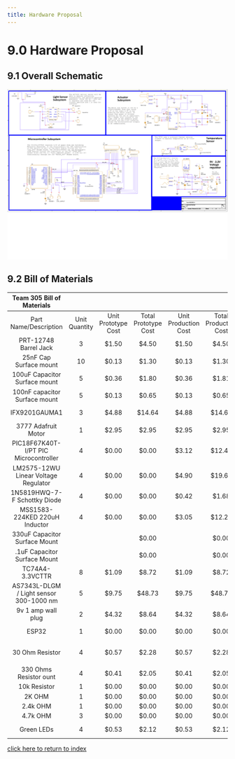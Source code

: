 ```yaml
---
title: Hardware Proposal
---
```


# 9.0 Hardware Proposal
## 9.1 Overall Schematic
![Figure 9A. Hardware Schechmatic](/photos/Team305Schem.png "Hardware Schematic")

## 9.2 Bill of Materials

|        Team 305 Bill of Materials       |               |                     |                      |                      |                       |                              |                        |             |                |          |                                    |           |              |            |         |                                 |
|:---------------------------------------:|:-------------:|:-------------------:|:--------------------:|:--------------------:|:---------------------:|:----------------------------:|:----------------------:|:-----------:|:--------------:|:--------:|:----------------------------------:|:---------:|:------------:|:----------:|:-------:|:-------------------------------:|
| Part Name/Description                   | Unit Quantity | Unit Prototype Cost | Total Prototype Cost | Unit Production Cost | Total Production Cost | Manufacturer                 | Manufacturer Part #    | Vendor Link | Datasheet Link | Supplier | Supplier Part #                    | # Ordered | Date Ordered | # Received | Surplus | Schematic Reference Designators |
| PRT-12748 Barrel Jack                   |             3 |               $1.50 |                $4.50 |                $1.50 |                 $4.50 | SparkFun                     | 474-PRT-12748          | Link Here   | N/A            | Mouser   | PRT-12748                          |         5 |    2/26/2023 |          5 |       2 | J13, J31                        |
| 25nF Cap Surface mount                  |            10 |               $0.13 |                $1.30 |                $0.13 |                 $1.30 | KEMET                        | CRCW080510K0JNEB       | Link Here   | Link Here      | Mouser   | 80-C0805C203K3GACTU                |         5 |    2/26/2023 |          3 |      -7 | C3,C4                           |
| 100uF Capacitor Surface mount           |             5 |               $0.36 |                $1.80 |                $0.36 |                 $1.81 | KEMET                        | C1210C107M8PAC7210     | Link Here   | Link Here      | Mouser   | 80-C1210C107M8P7210                |        10 |    2/26/2023 |            |      -5 | C2,C5                           |
| 100nF capacitor Surface mount           |             5 |               $0.13 |                $0.65 |                $0.13 |                 $0.65 | KEMET                        | C0805C104K5RAC7411     | Link Here   | Link Here      | Mouser   | 80-C0805C104K5RACLR                |         5 |    2/26/2023 |            |      -5 | C8                              |
| IFX9201GAUMA1                           |             3 |               $4.88 |               $14.64 |                $4.88 |                $14.64 | NTE Electronics              | IFX9201SGAUMA1         | Link Here   | Link Here      | Mouser   | 726-IFX9201SGAUMA1                 |         3 |    2/26/2023 |          5 |       2 | U1                              |
| 3777 Adafruit Motor                     |             1 |               $2.95 |                $2.95 |                $2.95 |                 $2.95 | Adafruit                     |                  3,777 | Link Here   | N/A            | Mouser   | 485-3777                           |         5 |    2/26/2023 |          5 |       4 | N/A                             |
| PIC18F67K40T-I/PT PIC Microcontroller   |             4 |               $0.00 |                $0.00 |                $3.12 |                $12.48 | Microchip Technology / Atmel | PIC18F67K40T-I/PT      | Link Here   | Link Here      | Mouser   | 579-PIC18F67K40TI/PT               |         0 |    2/26/2023 |          0 |      -4 | U3                              |
| LM2575-12WU Linear Voltage Regulator    |             4 |               $0.00 |                $0.00 |                $4.90 |                $19.60 | Microchip Technology         | LM2575S-3.3/NOPB       | Link Here   | Link Here      | Mouser   | 926-LM2575S-3.3/NOPB               |         0 |    2/26/2023 |          0 |      -4 | U2                              |
| 1N5819HWQ-7-F Schottky Diode            |             4 |               $0.00 |                $0.00 |                $0.42 |                 $1.68 | Diodes Incorporated          | 1N5819HWQ-7-F          | Link Here   | Link Here      | Mouser   | 621-1N5819HWQ-7-F                  |         0 |    2/26/2023 |          0 |      -4 | D1, D6,D7, D8, D9               |
| MSS1583-224KED 220uH Inductor           |             4 |               $0.00 |                $0.00 |                $3.05 |                $12.20 | Coilcraft                    | MSS1583-224KED         | Link Here   | Link Here      | Mouser   | 994-MSS1583-224KED                 |         0 |    2/26/2023 |          0 |      -4 | L1                              |
| 330uF Capacitor Surface Mount           |               |                     |                $0.00 |                      |                 $0.00 | Peralta                      | C0805C334J3RECAUTO7210 | Link Here   | N/A            | Peralta  | N/A                                | N/A       |    2/26/2023 | N/A        |       0 | C6                              |
| .1uF Capacitor Surface Mount            |               |                     |                $0.00 |                      |                 $0.00 | Peralta                      | C0805C104K5RAC7411     | Link Here   | N/A            | Peralta  | N/A                                | N/A       |    2/26/2023 | N/A        |       0 | C7                              |
| TC74A4-3.3VCTTR                         |             8 |               $1.09 |                $8.72 |                $1.09 |                 $8.72 | Micro Technology             | TC74A4-3.3VCTTR        | Link Here   | Link Here      | Digi-Key | TC74A4-3.3VCTCT-ND - Cut Tape (CT) |         8 |    2/26/2023 |          0 |      -8 | UMA1                            |
| AS7343L-DLGM / Light sensor 300-1000 nm |             5 |               $9.75 |               $48.73 |                $9.75 |                $48.73 | OSRAM                        | -                      | Link Here   | Link Here      | DIGIKEY  | 961-AS7343L-DLGMTR-ND              |           |    2/26/2023 |          0 |         | U5                              |
| 9v 1 amp wall plug                      |             2 |               $4.32 |                $8.64 |                $4.32 |                 $8.64 | Aclorol                      | B09YRGM86T             | Link Here   | N/A            | Amazon   | N/A                                |         2 |    2/26/2023 |          0 |      -2 | N/A                             |
| ESP32                                   |             1 |               $0.00 |                $0.00 |                $0.00 |                 $0.00 | Espressif Systems            | ESP 32                 | N/A         | Link Here      | Peralta  | N/A                                |         4 |    2/26/2023 |          4 |       3 | U4                              |
| 30 Ohm Resistor                         |             4 |               $0.57 |                $2.28 |                $0.57 |                 $2.28 | TE Connectivity / Holsworthy | 1-2176238-0            | Link Here   |                | Mouser   | 279-1-2176238-0                    |           |    2/26/2023 |          4 |       0 | R11,R14                         |
| 330 Ohms Resistor ount                  |             4 |               $0.41 |                $2.05 |                $0.41 |                 $2.05 | Panasonic                    | ERA-6AED331V           | Link Here   | Link Here      | Mouser   | 667-ERA-6AED331V                   |         5 |    2/26/2023 |          5 |       3 | R12,R13                         |
| 10k Resistor                            |             1 |               $0.00 |                $0.00 |                $0.00 |                 $0.00 | Peralta                      | N/A                    | N/A         | N/A            | N/A      | N/A                                | N/A       |    2/26/2023 | N/A        |       0 | R3                              |
| 2K OHM                                  |             1 |               $0.00 |                $0.00 |                $0.00 |                 $0.00 | Peralta                      | N/A                    | N/A         | N/A            | N/A      | N/A                                | N/A       | 2/26/2023    | N/A        |       0 | R4                              |
| 2.4k OHM                                |             1 |               $0.00 |                $0.00 |                $0.00 |                 $0.00 | Peralta                      | N/A                    | N/A         | N/A            | N/A      | N/A                                | N/A       | 2/26/2023    | N/A        |       0 | R5                              |
| 4.7k OHM                                |             3 |               $0.00 |                $0.00 |                $0.00 |                 $0.00 | Peralta                      | N/A                    | N/A         | N/A            | N/A      | N/A                                | N/A       | 2/26/2023    | N/A        |       0 | R9,R10,R15                      |
| Green LEDs                              |             4 |               $0.53 |                $2.12 |                $0.53 |                 $2.12 | Kingbright                   | APT2012ZGCK            | Link Here   | Link Here      | Mouser   | 604-APT2012ZGCK                    | N/A       | 2/26/2023    | N/A        |       0 | D2,D3,D4,D5                     |




[click here to return to index](/index)
